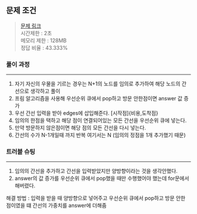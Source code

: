 ## 문제 조건
> <a href = "https://www.acmicpc.net/problem/1368"> 문제 링크 </a>  
> 시간제한 : 2초  
> 메모리 제한 : 128MB  
> 정답 비율 : 43.333%

### 풀이 과정
---
1. 자기 자신의 우물을 기르는 경우는 N+1의 노드를 임의로 추가하여 해당 노드의 간선으로 생각하고 풀이
2. 프림 알고리즘을 사용해 우선순위 큐에서 pop하고 방문 안한점이면 answer 값 증가
3. 우선 간선 입력을 받아 edges에 삽입해준다. [시작점]{비용,도착점}
4. 임의의 한점을 택하고 해당 점이 연결되어있는 모든 간선을 우선순위 큐에 넣는다.
5. 만약 방문하지 않은점이면 해당 점의 모든 간선을 다시 넣는다.
6. 간선의 수가 N-1개일때 까지 반복 여기서는 N (임의의 정점을 1개 추가했기 때문)

### 트러블 슈팅
---
1. 임의의 간선을 추가하고 간선을 입력받았지만 양방향이라는 것을 생각안했다.
2. answer의 값 증가를 우선순위 큐에서 pop했을 때만 수행했어야 했는데 for문에서 해버렸다.

<p> 해결 방법 : 입력을 받을 때 양방향으로 넣어주고 우선순위 큐에서 pop하고 방문 안한 점이였을 떄 간선의 가중치를 answer에 더해줌</p>

